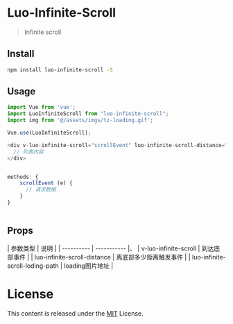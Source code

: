 # Luo-Infinite-Scroll

> Infinite scroll


## Install

```bash
npm install luo-infinite-scroll -S
```

## Usage

```js
import Vue from 'vue';
import LuoInfiniteScroll from "luo-infinite-scroll";
import img from '@/assets/imgs/tz-loading.gif';

Vue.use(LuoInfiniteScroll);

<div v-luo-infinite-scroll="scrollEvent" luo-infinite-scroll-distance="10"  :luo-infinite-scroll-loding-path="img">
  // 列表内容
</div>


methods: {
    scrollEvent (e) {
      // 请求数据
    }
}
   


```

## Props 
| 参数类型 | 说明 |
| ---------- | ----------- |、
| v-luo-infinite-scroll | 到达底部事件 |
| luo-infinite-scroll-distance | 离底部多少距离触发事件 |
| luo-infinite-scroll-loding-path | loading图片地址 |

# License

This content is released under the [MIT](http://opensource.org/licenses/MIT) License.
